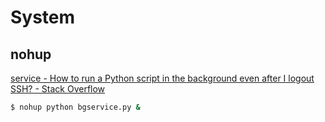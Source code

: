 # System

## nohup

[service - How to run a Python script in the background even after I logout SSH? - Stack Overflow](https://stackoverflow.com/questions/2975624/how-to-run-a-python-script-in-the-background-even-after-i-logout-ssh)

```bash
$ nohup python bgservice.py &
```